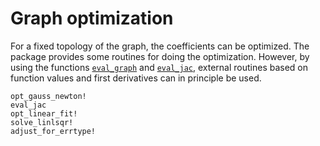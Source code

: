 
# Graph optimization
For a fixed topology of the graph, the coefficients can be optimized.
The package provides some routines for doing the optimization.
However, by using the functions [`eval_graph`](@ref) and [`eval_jac`](@ref), external routines based on
function values and first derivatives can in principle be used.

```@docs
opt_gauss_newton!
eval_jac
opt_linear_fit!
solve_linlsqr!
adjust_for_errtype!
```